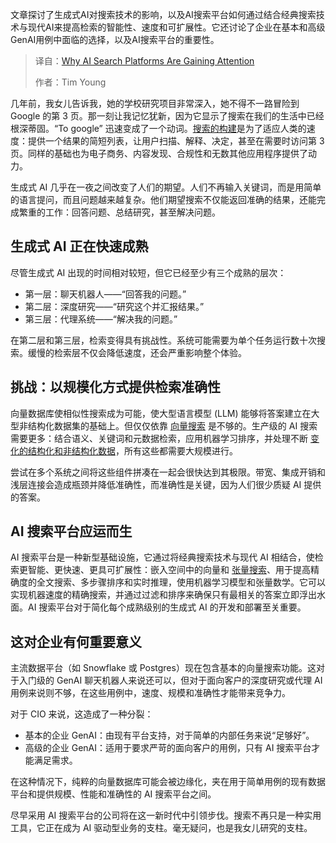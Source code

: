 
<!--
title: 为什么AI搜索平台备受关注
cover: https://cdn.thenewstack.io/media/2025/08/7e5bc62b-search.png
summary: 文章探讨了生成式AI对搜索技术的影响，以及AI搜索平台如何通过结合经典搜索技术与现代AI来提高检索的智能性、速度和可扩展性。它还讨论了企业在基本和高级GenAI用例中面临的选择，以及AI搜索平台的重要性。
-->

文章探讨了生成式AI对搜索技术的影响，以及AI搜索平台如何通过结合经典搜索技术与现代AI来提高检索的智能性、速度和可扩展性。它还讨论了企业在基本和高级GenAI用例中面临的选择，以及AI搜索平台的重要性。

> 译自：[Why AI Search Platforms Are Gaining Attention](https://thenewstack.io/why-ai-search-platforms-are-gaining-attention/)
> 
> 作者：Tim Young

几年前，我女儿告诉我，她的学校研究项目非常深入，她不得不一路冒险到 Google 的第 3 页。那一刻让我记忆犹新，因为它显示了搜索在我们的生活中已经根深蒂固。“To google” 迅速变成了一个动词。[搜索的构建](https://thenewstack.io/vector-search-is-reaching-its-limit-heres-what-comes-next/)是为了适应人类的速度：提供一个结果的简短列表，让用户扫描、解释、决定，甚至在需要时访问第 3 页。同样的基础也为电子商务、内容发现、合规性和无数其他应用程序提供了动力。

生成式 AI 几乎在一夜之间改变了人们的期望。人们不再输入关键词，而是用简单的语言提问，而且问题越来越复杂。他们期望搜索不仅能返回准确的结果，还能完成繁重的工作：回答问题、总结研究，甚至解决问题。

## **生成式 AI 正在快速成熟**

尽管生成式 AI 出现的时间相对较短，但它已经至少有三个成熟的层次：

* 第一层：聊天机器人——“回答我的问题。”
* 第二层：深度研究——“研究这个并汇报结果。”
* 第三层：代理系统——“解决我的问题。”

在第二层和第三层，检索变得具有挑战性。系统可能需要为单个任务运行数十次搜索。缓慢的检索层不仅会降低速度，还会严重影响整个体验。

## **挑战：以规模化方式提供检索准确性**

向量数据库使相似性搜索成为可能，使大型语言模型 (LLM) 能够将答案建立在大型非结构化数据集的基础上。但仅仅依靠 [向量搜索](https://thenewstack.io/ai-needs-more-than-a-vector-database/) 是不够的。生产级的 AI 搜索需要更多：结合语义、关键词和元数据检索，应用机器学习排序，并处理不断 [变化的结构化和非结构化数据](https://thenewstack.io/how-tensors-are-changing-search-in-life-sciences/)，所有这些都需要大规模进行。

尝试在多个系统之间将这些组件拼凑在一起会很快达到其极限。带宽、集成开销和浅层连接会造成瓶颈并降低准确性，而准确性是关键，因为人们很少质疑 AI 提供的答案。

## **AI 搜索平台应运而生**

AI 搜索平台是一种新型基础设施，它通过将经典搜索技术与现代 AI 相结合，使检索更智能、更快速、更具可扩展性：嵌入空间中的向量和 [张量搜索](https://thenewstack.io/beyond-vector-search-the-move-to-tensor-based-retrieval/)、用于提高精确度的全文搜索、多步骤排序和实时推理，使用机器学习模型和张量数学。它可以实现机器速度的精确搜索，并通过过滤和排序来确保只有最相关的答案立即浮出水面。AI 搜索平台对于简化每个成熟级别的生成式 AI 的开发和部署至关重要。

## **这对企业有何重要意义**

主流数据平台（如 Snowflake 或 Postgres）现在包含基本的向量搜索功能。这对于入门级的 GenAI 聊天机器人来说还可以，但对于面向客户的深度研究或代理 AI 用例来说则不够，在这些用例中，速度、规模和准确性才能带来竞争力。

对于 CIO 来说，这造成了一种分裂：

* 基本的企业 GenAI：由现有平台支持，对于简单的内部任务来说“足够好”。
* 高级的企业 GenAI：适用于要求严苛的面向客户的用例，只有 AI 搜索平台才能满足需求。

在这种情况下，纯粹的向量数据库可能会被边缘化，夹在用于简单用例的现有数据平台和提供规模、性能和准确性的 AI 搜索平台之间。

尽早采用 AI 搜索平台的公司将在这一新时代中引领步伐。搜索不再只是一种实用工具，它正在成为 AI 驱动型业务的支柱。毫无疑问，也是我女儿研究的支柱。